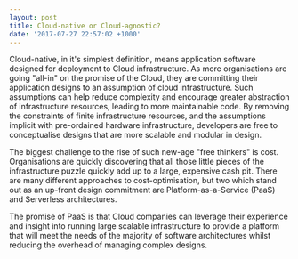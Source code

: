 ```yaml
---
layout: post
title: Cloud-native or Cloud-agnostic?
date: '2017-07-27 22:57:02 +1000'
---
```


Cloud-native, in it's simplest definition, means application software designed
for deployment to Cloud infrastructure. As more organisations are going "all-in" on
the promise of the Cloud, they are committing their application designs to an assumption
of cloud infrastructure. Such assumptions can help reduce complexity and encourage greater
abstraction of infrastructure resources, leading to more maintainable code. By removing the
constraints of finite infrastructure resources, and the assumptions implicit with pre-ordained
hardware infrastructure, developers are free to conceptualise designs that are more scalable
and modular in design.

The biggest challenge to the rise of such new-age "free thinkers" is cost. Organisations are
quickly discovering that all those little pieces of the infrastructure puzzle quickly add up
to a large, expensive cash pit. There are many different approaches to cost-optimisation, but
two which stand out as an up-front design commitment are Platform-as-a-Service (PaaS) and
Serverless architectures.

The promise of PaaS is that Cloud companies can leverage their experience and insight into running
large scalable infrastructure to provide a platform that will meet the needs of the majority of
software architectures whilst reducing the overhead of managing complex designs.

